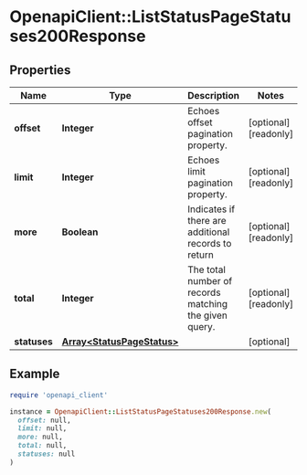 # OpenapiClient::ListStatusPageStatuses200Response

## Properties

| Name | Type | Description | Notes |
| ---- | ---- | ----------- | ----- |
| **offset** | **Integer** | Echoes offset pagination property. | [optional][readonly] |
| **limit** | **Integer** | Echoes limit pagination property. | [optional][readonly] |
| **more** | **Boolean** | Indicates if there are additional records to return | [optional][readonly] |
| **total** | **Integer** | The total number of records matching the given query. | [optional][readonly] |
| **statuses** | [**Array&lt;StatusPageStatus&gt;**](StatusPageStatus.md) |  | [optional] |

## Example

```ruby
require 'openapi_client'

instance = OpenapiClient::ListStatusPageStatuses200Response.new(
  offset: null,
  limit: null,
  more: null,
  total: null,
  statuses: null
)
```

